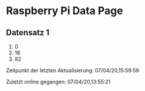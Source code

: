 
# Raspberry Pi Data Page
## Datensatz 1
1. 0
2. 18
3. 82

Zeitpunkt der letzten Aktualisierung: 07/04/20,15:59:59

Zuletzt online gegangen: 07/04/20,13:55:21
    